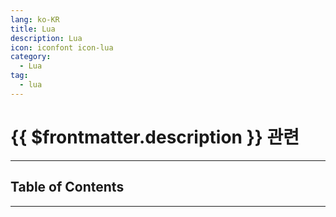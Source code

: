 ```yaml
---
lang: ko-KR
title: Lua
description: Lua
icon: iconfont icon-lua
category:
  - Lua
tag:
  - lua  
---
```


# {{ $frontmatter.description }} 관련



<ShieldsGroup logos="lua,neovim"/>

---

## Table of Contents

<ToCLocal basePath="/programming/lua/" />

---

<TagLinks />